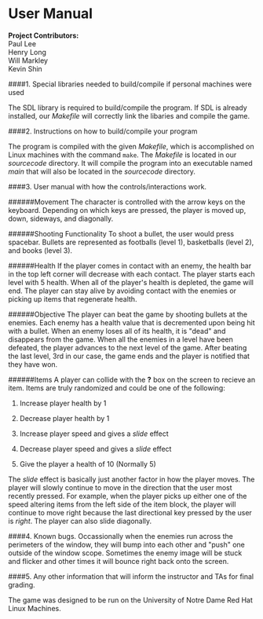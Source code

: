 # User Manual


__Project Contributors:__  
  Paul Lee  
  Henry Long  
  Will Markley  
  Kevin Shin  


####1. Special libraries needed to build/compile if personal machines were used

The SDL library is required to build/compile the program. If SDL is already installed, our *Makefile* will correctly link the libaries and compile the game.


####2. Instructions on how to build/compile your program

The program is compiled with the given *Makefile*, which is accomplished on Linux machines with the command `make`.  The *Makefile* is located in our *sourcecode* directory.  It will compile the program into an executable named *main* that will also be located in the *sourcecode* directory.


####3. User manual with how the controls/interactions work.

######Movement
The character is controlled with the arrow keys on the keyboard.  Depending on which keys are pressed, the player is moved up, down, sideways, and diagonally.

######Shooting Functionality
To shoot a bullet, the user would press spacebar.  Bullets are represented as footballs (level 1), basketballs (level 2), and books (level 3).

######Health
If the player comes in contact with an enemy, the health bar in the top left corner will decrease with each contact. The player starts each level with 5 health. When all of the player's health is depleted, the game will end.  The player can stay alive by avoiding contact with the enemies or picking up items that regenerate health.

######Objective
The player can beat the game by shooting bullets at the enemies.  Each enemy has a health value that is decremented upon being hit with a bullet.  When an enemy loses all of its health, it is "dead" and disappears from the game.  When all the enemies in a level have been defeated, the player advances to the next level of the game.  After beating the last level, 3rd in our case, the game ends and the player is notified that they have won.

######Items
A player can collide with the **?** box on the screen to recieve an item.  Items are truly randomized and could be one of the following:  

1. Increase player health by 1

2. Decrease player health by 1

3. Increase player speed and gives a *slide* effect

4. Decrease player speed and gives a *slide* effect

5. Give the player a health of 10 (Normally 5)
		
The *slide* effect is basically just another factor in how the player moves. The player will slowly continue to move in the direction that the user most recently pressed. For example, when the player picks up either one of the speed altering items from the left side of the item block, the player will continue to move right because the last directional key pressed by the user is *right*. The player can also slide diagonally.

####4. Known bugs.
Occassionally when the enemies run across the perimeters of the window, they will bump into each other and "push" one outside of the window scope. Sometimes the enemy image will be stuck and flicker and other times it will bounce right back onto the screen.

####5. Any other information that will inform the instructor and TAs for final grading.

The game was designed to be run on the University of Notre Dame Red Hat Linux Machines.



